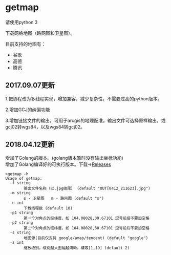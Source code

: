# getmap

请使用python 3

下载网络地图（路网图和卫星图）。

目前支持的地图有：
- 谷歌 
- 高德 
- 腾讯



## 2017.09.07更新
1.把协程改为多线程实现，增加兼容，减少复杂性，不需要过高的python版本。

2.增加GCJ的纠偏功能

3.增加链接文件的输出，可用于arcgis的地理配准。输出文件可选择原样输出，或gcj02转wgs84，以及wgs84转gcj02。


## 2018.04.12更新

增加了Golang的版本。(golang版本暂时没有输出坐标功能)  <br>
增加了Golang编译好的可执行版本。下载->[Releases](https://github.com/yuansushow/getmap/releases)
```
>getmap -h
Usage of getmap:
  -f string
        输出文件名称（以.jpg结尾） (default "OUT[0412_211623].jpg")
  -m string
        s - 卫星图   m - 路网图 (default "s")
  -n int
        下载线程数 (default 10)
  -p1 string
        第一个对角点的经纬度，如 104.08028,30.67101 逗号前后不要加空格
  -p2 string
        第二个对角点的经纬度，如 104.08028,30.67101 逗号前后不要加空格
  -s string
        地图源(目前仅支持 google/amap/tencent) (default "google")
  -z int
        缩放级别，级别越大图幅越清晰。请取[1,19] (default 2)
```
